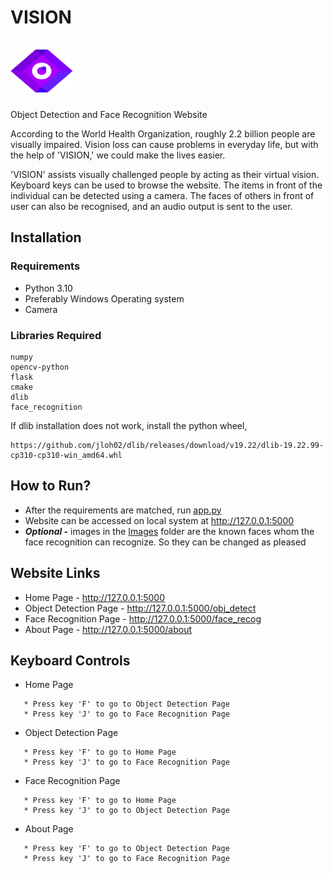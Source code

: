 # VISION  &emsp;&emsp;&emsp;&emsp;&emsp;&emsp;&emsp;&emsp;&emsp;&emsp;&emsp;&emsp;&emsp;&emsp;&emsp;&emsp;&emsp;&emsp; <img src="https://github.com/Rohan-Redd/Vision/blob/main/Static/img/fav.png" width="100" height="70"> 
Object Detection and Face Recognition Website

According to the World Health Organization, roughly 2.2 billion people are visually impaired. Vision loss can cause problems in everyday life, but with the help of 'VISION,' we could make the lives easier.

'VISION' assists visually challenged people by acting as their virtual vision. Keyboard keys can be used to browse the website. The items in front of the individual can be detected using a camera. The faces of others in front of user can also be recognised, and an audio output is sent to the user.

## Installation

### Requirements
* Python 3.10
* Preferably Windows Operating system
* Camera

### Libraries Required
```
numpy
opencv-python
flask
cmake
dlib
face_recognition
```


If dlib installation does not work, install the python wheel,
```
https://github.com/jloh02/dlib/releases/download/v19.22/dlib-19.22.99-cp310-cp310-win_amd64.whl 
```

## How to Run?

* After the requirements are matched, run [app.py](https://github.com/Rohan-Redd/Vision/blob/main/app.py)
* Website can be accessed on local system at http://127.0.0.1:5000
* ***Optional -*** images in the [Images](https://github.com/Rohan-Redd/Vision/tree/main/Images) folder are the known faces whom the face recognition can recognize. So they can be changed as pleased

## Website Links
* Home Page - http://127.0.0.1:5000
* Object Detection Page - http://127.0.0.1:5000/obj_detect
* Face Recognition Page - http://127.0.0.1:5000/face_recog
* About Page - http://127.0.0.1:5000/about

## Keyboard Controls
* Home Page 
```
   * Press key 'F' to go to Object Detection Page
   * Press key 'J' to go to Face Recognition Page
```

* Object Detection Page
```
   * Press key 'F' to go to Home Page
   * Press key 'J' to go to Face Recognition Page
```

* Face Recognition Page
```
   * Press key 'F' to go to Home Page
   * Press key 'J' to go to Object Detection Page
```

* About Page 
```
   * Press key 'F' to go to Object Detection Page
   * Press key 'J' to go to Face Recognition Page
```
